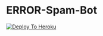 # ERROR-Spam-Bot

[![Deploy To Heroku](https://www.herokucdn.com/deploy/button.svg)](https://heroku.com/deploy?template=https://github.com/itz-error/ERROR-Spam-Bot)
